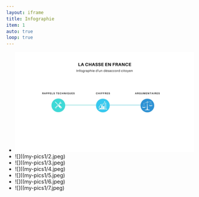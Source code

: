 ```yaml
---
layout: iframe
title: Infographie
item: 1
auto: true
loop: true
---
```


* ![](my-pics1/1.jpeg)
* ![]((my-pics1/2.jpeg)
* ![]((my-pics1/3.jpeg)
* ![]((my-pics1/4.jpeg)
* ![]((my-pics1/5.jpeg)
* ![]((my-pics1/6.jpeg)
* ![]((my-pics1/7.jpeg)


